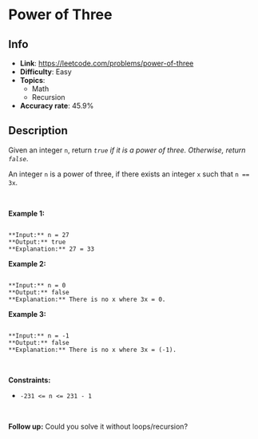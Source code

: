 # Power of Three

## Info  
- **Link**: https://leetcode.com/problems/power-of-three
- **Difficulty**: Easy  
- **Topics**:   
    - Math
    - Recursion
- **Accuracy rate**: 45.9%  

## Description  
    
Given an integer `n`, return *`true` if it is a power of three. Otherwise, return `false`*.


An integer `n` is a power of three, if there exists an integer `x` such that `n == 3x`.


 


**Example 1:**



```

**Input:** n = 27
**Output:** true
**Explanation:** 27 = 33

```

**Example 2:**



```

**Input:** n = 0
**Output:** false
**Explanation:** There is no x where 3x = 0.

```

**Example 3:**



```

**Input:** n = -1
**Output:** false
**Explanation:** There is no x where 3x = (-1).

```

 


**Constraints:**


* `-231 <= n <= 231 - 1`


 


**Follow up:** Could you solve it without loops/recursion?  
    